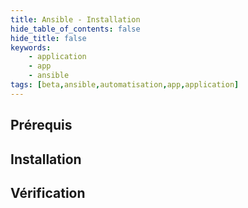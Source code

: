 ```yaml
---
title: Ansible - Installation
hide_table_of_contents: false
hide_title: false
keywords:
    - application
    - app
    - ansible
tags: [beta,ansible,automatisation,app,application]
---
```


## Prérequis


## Installation

## Vérification


